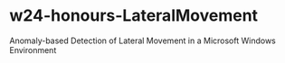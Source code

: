 # w24-honours-LateralMovement
Anomaly-based Detection of Lateral Movement in a Microsoft Windows Environment
